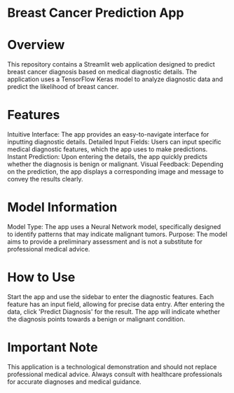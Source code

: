 # Breast Cancer Prediction App
# Overview
This repository contains a Streamlit web application designed to predict breast cancer diagnosis based on medical diagnostic details. The application uses a TensorFlow Keras model to analyze diagnostic data and predict the likelihood of breast cancer.

# Features
Intuitive Interface: The app provides an easy-to-navigate interface for inputting diagnostic details.
Detailed Input Fields: Users can input specific medical diagnostic features, which the app uses to make predictions.
Instant Prediction: Upon entering the details, the app quickly predicts whether the diagnosis is benign or malignant.
Visual Feedback: Depending on the prediction, the app displays a corresponding image and message to convey the results clearly.

# Model Information
Model Type: The app uses a Neural Network model, specifically designed to identify patterns that may indicate malignant tumors.
Purpose: The model aims to provide a preliminary assessment and is not a substitute for professional medical advice.

# How to Use
Start the app and use the sidebar to enter the diagnostic features.
Each feature has an input field, allowing for precise data entry.
After entering the data, click 'Predict Diagnosis' for the result.
The app will indicate whether the diagnosis points towards a benign or malignant condition.

# Important Note
This application is a technological demonstration and should not replace professional medical advice. Always consult with healthcare professionals for accurate diagnoses and medical guidance.
